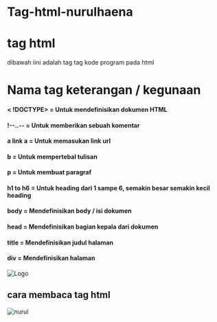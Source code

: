 # Tag-html-nurulhaena
# tag html
dibawah iini adalah tag tag kode program pada html

# Nama tag keterangan / kegunaan

#### < !DOCTYPE> = Untuk mendefinisikan dokumen HTML
#### !--..--     = Untuk memberikan sebuah komentar 
#### a link a    = Untuk memasukan link url
#### b           = Untuk mempertebal tulisan 
#### p           = Untuk membuat paragraf
#### h1 to h6    = Untuk heading dari 1 sampe 6, semakin besar semakin kecil heading
#### body        = Mendefinisikan body / isi dokumen 
#### head        = Mendefinisikan bagian kepala dari dokumen 
#### title      = Mendefinisikan judul halaman 
#### div         = Mendefinisikan halaman

![Logo](https://images.app.goo.gl/9WV9pTpwxgVUg9ke7)

## cara membaca tag html

![nurul](https://www.google.com/url?sa=i&url=https%3A%2F%2Fwww.duniailkom.com%2Ftutorial-text-html-cara-membuat-kutipan-di-dalam-html-tag-blockquote-dan-tag-q%2F&psig=AOvVaw0c6HvIzGd1MxjgSr9YYyzL&ust=1690334840331000&source=images&cd=vfe&opi=89978449&ved=0CBEQjRxqFwoTCIip_4_aqIADFQAAAAAdAAAAABAi)
